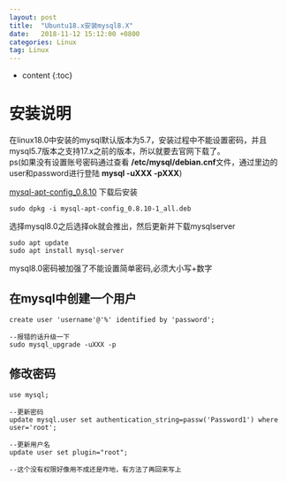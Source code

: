 ```yaml
---
layout: post
title:  "Ubuntu18.x安装mysql8.X"
date:   2018-11-12 15:12:00 +0800
categories: Linux
tag: Linux
---
```


* content
{:toc}

# 安装说明
在linux18.0中安装的mysql默认版本为5.7，安装过程中不能设置密码，并且mysql5.7版本之支持17.x之前的版本，所以就要去官网下载了。  
ps(如果没有设置账号密码通过查看 **/etc/mysql/debian.cnf**文件，通过里边的user和password进行登陆 **mysql -uXXX -pXXX**)

[mysql-apt-config_0.8.10](https://dev.mysql.com/downloads/repo/apt/)
下载后安装
```
sudo dpkg -i mysql-apt-config_0.8.10-1_all.deb
```

选择mysql8.0之后选择ok就会推出，然后更新并下载mysqlserver
```
sudo apt update
sudo apt install mysql-server
```

mysql8.0密码被加强了不能设置简单密码,必须大小写+数字

## 在mysql中创建一个用户
```mysql
create user 'username'@'%' identified by 'password';

--报错的话升级一下
sudo mysql_upgrade -uXXX -p
```

## 修改密码
```mysql
use mysql;

--更新密码
update mysql.user set authentication_string=passw('Password1') where user='root';

--更新用户名
update user set plugin="root";

--这个没有权限好像用不成还是咋地，有方法了再回来写上
```
